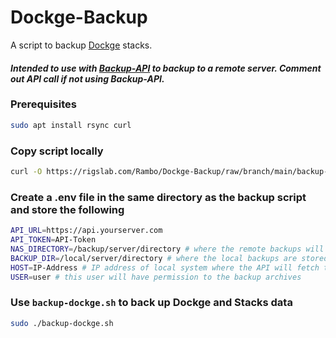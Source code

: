 # Dockge-Backup

A script to backup [Dockge](https://github.com/louislam/dockge) stacks. 

#### *Intended to use with [Backup-API](https://rigslab.com/Rambo/Backup-API) to backup to a remote server. Comment out API call if not using Backup-API.*

### Prerequisites
```bash
sudo apt install rsync curl
```

### Copy script locally
```bash
curl -O https://rigslab.com/Rambo/Dockge-Backup/raw/branch/main/backup-dockge.sh && chmod +x backup-dockge.sh
```

### Create a .env file in the same directory as the backup script and store the following
```bash
API_URL=https://api.yourserver.com
API_TOKEN=API-Token
NAS_DIRECTORY=/backup/server/directory # where the remote backups will be stored
BACKUP_DIR=/local/server/directory # where the local backups are stored
HOST=IP-Address # IP address of local system where the API will fetch the backups
USER=user # this user will have permission to the backup archives
```

### Use `backup-dockge.sh` to back up Dockge and Stacks data
```bash
sudo ./backup-dockge.sh
```